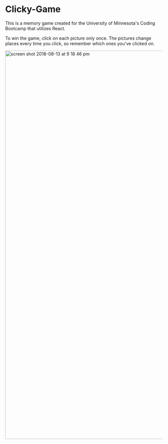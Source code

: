 # Clicky-Game

This is a memory game created for the University of Minnesota's Coding Bootcamp that utilizes React.

To win the game, click on each picture only once. The pictures change places every time you click, so remember which ones you've clicked on.

<img width="1239" alt="screen shot 2018-08-13 at 9 18 46 pm" src="https://user-images.githubusercontent.com/35227935/44068302-ebacfb12-9f3e-11e8-9848-cba8171c9f9e.png">

